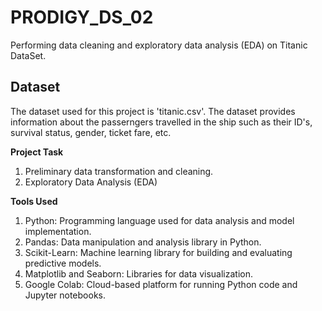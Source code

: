 # PRODIGY_DS_02
Performing data cleaning and exploratory data analysis (EDA) on Titanic DataSet.

## Dataset
The dataset used for this project is 'titanic.csv'. The dataset provides information about the passerngers travelled in the ship such as their ID's, survival status, gender, ticket fare, etc.

**Project Task**
   1. Preliminary data transformation and cleaning.
   2. Exploratory Data Analysis (EDA)

**Tools Used**
   1. Python: Programming language used for data analysis and model implementation.
   2. Pandas: Data manipulation and analysis library in Python.
   3. Scikit-Learn: Machine learning library for building and evaluating predictive models.
   4. Matplotlib and Seaborn: Libraries for data visualization.
   5. Google Colab: Cloud-based platform for running Python code and Jupyter notebooks.
